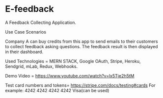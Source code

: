 # E-feedback
A Feedback Collecting Application.

Use Case Scenarios

Company A can buy credits from this app to send emails to their customers to collect feedback asking questions. 
The feedback result is then displayed in their dashboard. 

Used Technologies = MERN STACK, Google OAuth, Stripe, Heroku, Sendgrid, mLab, Redux, Webhooks.

Demo Video = https://www.youtube.com/watch?v=lx5Tje2h5tM

Test card numbers and tokens= https://stripe.com/docs/testing#cards
For example: 4242 4242 4242 4242	Visa(can be used)


